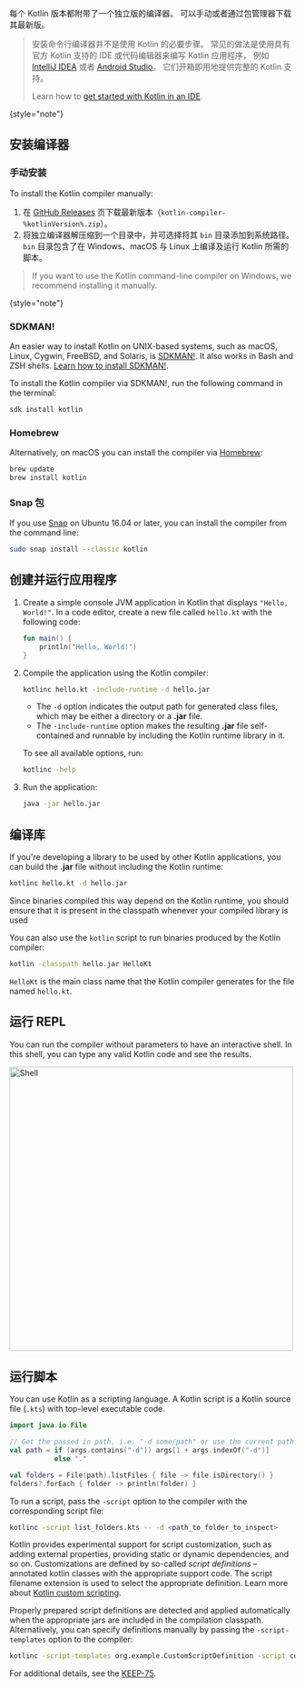 [//]: # (title: Kotlin 命令行编译器)

每个 Kotlin 版本都附带了一个独立版的编译器。 可以手动或者通过包管理器下载其最新版。

> 安装命令行编译器并不是使用 Kotlin 的必要步骤。
> 常见的做法是使用具有官方 Kotlin 支持的 IDE 或代码编辑器来编写 Kotlin 应用程序，
> 例如 [IntelliJ IDEA](https://www.jetbrains.com/idea/) 或者 [Android Studio](https://developer.android.com/studio)。
> 它们开箱即用地提供完整的 Kotlin 支持。
> 
> Learn how to [get started with Kotlin in an IDE](getting-started.md).
> 
{style="note"}

## 安装编译器

### 手动安装

To install the Kotlin compiler manually:

1. 在 [GitHub Releases](%kotlinLatestUrl%) 页下载最新版本（`kotlin-compiler-%kotlinVersion%.zip`）。
2. 将独立编译器解压缩到一个目录中，并可选择将其 `bin` 目录添加到系统路径。
`bin` 目录包含了在 Windows、macOS 与 Linux 上编译及运行 Kotlin 所需的脚本。

> If you want to use the Kotlin command-line compiler on Windows, we recommend installing it manually.
> 
{style="note"}

### SDKMAN!

An easier way to install Kotlin on UNIX-based systems, such as macOS, Linux, Cygwin, FreeBSD, and Solaris, is
[SDKMAN!](https://sdkman.io). It also works in Bash and ZSH shells. [Learn how to install SDKMAN!](https://sdkman.io/install).

To install the Kotlin compiler via SDKMAN!, run the following command in the terminal:

```bash
sdk install kotlin
```

### Homebrew

Alternatively, on macOS you can install the compiler via [Homebrew](https://brew.sh/):

```bash
brew update
brew install kotlin
```

### Snap 包

If you use [Snap](https://snapcraft.io/) on Ubuntu 16.04 or later, you can install the compiler from the command line:

```bash
sudo snap install --classic kotlin
```

## 创建并运行应用程序

1. Create a simple console JVM application in Kotlin that displays `"Hello, World!"`. 
   In a code editor, create a new file called `hello.kt` with the following code:

   ```kotlin
   fun main() {
       println("Hello, World!")
   }
   ```

2. Compile the application using the Kotlin compiler:

   ```bash
   kotlinc hello.kt -include-runtime -d hello.jar
   ```

   * The `-d` option indicates the output path for generated class files, which may be either a directory or a **.jar** file.
   * The `-include-runtime` option makes the resulting **.jar** file self-contained and runnable by including the Kotlin runtime
library in it.

   To see all available options, run:

   ```bash
   kotlinc -help
   ```

3. Run the application:

   ```bash
   java -jar hello.jar
   ```

## 编译库

If you're developing a library to be used by other Kotlin applications, you can build the **.jar** file without including
the Kotlin runtime:

```bash
kotlinc hello.kt -d hello.jar
```

Since binaries compiled this way depend on the Kotlin runtime, 
you should ensure that it is present in the classpath whenever your compiled library is used

You can also use the `kotlin` script to run binaries produced by the Kotlin compiler:

```bash
kotlin -classpath hello.jar HelloKt
```

`HelloKt` is the main class name that the Kotlin compiler generates for the file named `hello.kt`.

## 运行 REPL

You can run the compiler without parameters to have an interactive shell. In this shell, you can type any valid Kotlin code
and see the results.

<img src="kotlin-shell.png" alt="Shell" width="500"/>

## 运行脚本

You can use Kotlin as a scripting language.
A Kotlin script is a Kotlin source file (`.kts`) with top-level executable code.

```kotlin
import java.io.File

// Get the passed in path, i.e. "-d some/path" or use the current path.
val path = if (args.contains("-d")) args[1 + args.indexOf("-d")]
           else "."

val folders = File(path).listFiles { file -> file.isDirectory() }
folders?.forEach { folder -> println(folder) }
```

To run a script, pass the `-script` option to the compiler with the corresponding script file:

```bash
kotlinc -script list_folders.kts -- -d <path_to_folder_to_inspect>
```

Kotlin provides experimental support for script customization, such as adding external properties,
providing static or dynamic dependencies, and so on.
Customizations are defined by so-called _script definitions_ – annotated kotlin classes with the appropriate support code.
The script filename extension is used to select the appropriate definition.
Learn more about [Kotlin custom scripting](custom-script-deps-tutorial.md).

Properly prepared script definitions are detected and applied automatically when the appropriate jars are included
in the compilation classpath. Alternatively, you can specify definitions manually by passing the `-script-templates` option
to the compiler:

```bash
kotlinc -script-templates org.example.CustomScriptDefinition -script custom.script1.kts
```

For additional details, see the [KEEP-75](https://github.com/Kotlin/KEEP/blob/master/proposals/scripting-support.md).